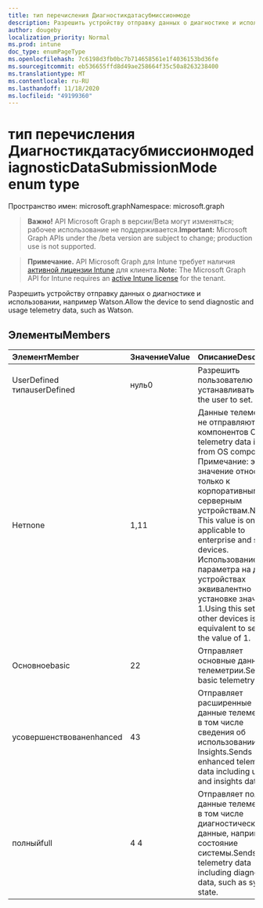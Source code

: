 ```yaml
---
title: тип перечисления Диагностикдатасубмиссионмоде
description: Разрешить устройству отправку данных о диагностике и использовании, например Watson.
author: dougeby
localization_priority: Normal
ms.prod: intune
doc_type: enumPageType
ms.openlocfilehash: 7c6198d3fb0bc7b714658561e1f4036153bd36fe
ms.sourcegitcommit: eb536655ffd8d49ae258664f35c50a8263238400
ms.translationtype: MT
ms.contentlocale: ru-RU
ms.lasthandoff: 11/18/2020
ms.locfileid: "49199360"
---
```

# <a name="diagnosticdatasubmissionmode-enum-type"></a><span data-ttu-id="0f2da-103">тип перечисления Диагностикдатасубмиссионмоде</span><span class="sxs-lookup"><span data-stu-id="0f2da-103">diagnosticDataSubmissionMode enum type</span></span>

<span data-ttu-id="0f2da-104">Пространство имен: microsoft.graph</span><span class="sxs-lookup"><span data-stu-id="0f2da-104">Namespace: microsoft.graph</span></span>

> <span data-ttu-id="0f2da-105">**Важно!** API Microsoft Graph в версии/Beta могут изменяться; рабочее использование не поддерживается.</span><span class="sxs-lookup"><span data-stu-id="0f2da-105">**Important:** Microsoft Graph APIs under the /beta version are subject to change; production use is not supported.</span></span>

> <span data-ttu-id="0f2da-106">**Примечание.** API Microsoft Graph для Intune требует наличия [активной лицензии Intune](https://go.microsoft.com/fwlink/?linkid=839381) для клиента.</span><span class="sxs-lookup"><span data-stu-id="0f2da-106">**Note:** The Microsoft Graph API for Intune requires an [active Intune license](https://go.microsoft.com/fwlink/?linkid=839381) for the tenant.</span></span>

<span data-ttu-id="0f2da-107">Разрешить устройству отправку данных о диагностике и использовании, например Watson.</span><span class="sxs-lookup"><span data-stu-id="0f2da-107">Allow the device to send diagnostic and usage telemetry data, such as Watson.</span></span>

## <a name="members"></a><span data-ttu-id="0f2da-108">Элементы</span><span class="sxs-lookup"><span data-stu-id="0f2da-108">Members</span></span>
|<span data-ttu-id="0f2da-109">Элемент</span><span class="sxs-lookup"><span data-stu-id="0f2da-109">Member</span></span>|<span data-ttu-id="0f2da-110">Значение</span><span class="sxs-lookup"><span data-stu-id="0f2da-110">Value</span></span>|<span data-ttu-id="0f2da-111">Описание</span><span class="sxs-lookup"><span data-stu-id="0f2da-111">Description</span></span>|
|:---|:---|:---|
|<span data-ttu-id="0f2da-112">UserDefined типа</span><span class="sxs-lookup"><span data-stu-id="0f2da-112">userDefined</span></span>|<span data-ttu-id="0f2da-113">нуль</span><span class="sxs-lookup"><span data-stu-id="0f2da-113">0</span></span>|<span data-ttu-id="0f2da-114">Разрешить пользователю устанавливать.</span><span class="sxs-lookup"><span data-stu-id="0f2da-114">Allow the user to set.</span></span>|
|<span data-ttu-id="0f2da-115">Нет</span><span class="sxs-lookup"><span data-stu-id="0f2da-115">none</span></span>|<span data-ttu-id="0f2da-116">1,1</span><span class="sxs-lookup"><span data-stu-id="0f2da-116">1</span></span>|<span data-ttu-id="0f2da-117">Данные телеметрии не отправляются из компонентов ОС.</span><span class="sxs-lookup"><span data-stu-id="0f2da-117">No telemetry data is sent from OS components.</span></span> <span data-ttu-id="0f2da-118">Примечание: это значение относится только к корпоративным и серверным устройствам.</span><span class="sxs-lookup"><span data-stu-id="0f2da-118">Note: This value is only applicable to enterprise and server devices.</span></span> <span data-ttu-id="0f2da-119">Использование этого параметра на других устройствах эквивалентно установке значения 1.</span><span class="sxs-lookup"><span data-stu-id="0f2da-119">Using this setting on other devices is equivalent to setting the value of 1.</span></span>|
|<span data-ttu-id="0f2da-120">Основное</span><span class="sxs-lookup"><span data-stu-id="0f2da-120">basic</span></span>|<span data-ttu-id="0f2da-121">2</span><span class="sxs-lookup"><span data-stu-id="0f2da-121">2</span></span>|<span data-ttu-id="0f2da-122">Отправляет основные данные телеметрии.</span><span class="sxs-lookup"><span data-stu-id="0f2da-122">Sends basic telemetry data.</span></span>|
|<span data-ttu-id="0f2da-123">усовершенствован</span><span class="sxs-lookup"><span data-stu-id="0f2da-123">enhanced</span></span>|<span data-ttu-id="0f2da-124">4</span><span class="sxs-lookup"><span data-stu-id="0f2da-124">3</span></span>|<span data-ttu-id="0f2da-125">Отправляет расширенные данные телеметрии, в том числе сведения об использовании и Insights.</span><span class="sxs-lookup"><span data-stu-id="0f2da-125">Sends enhanced telemetry data including usage and insights data.</span></span>|
|<span data-ttu-id="0f2da-126">полный</span><span class="sxs-lookup"><span data-stu-id="0f2da-126">full</span></span>|<span data-ttu-id="0f2da-127">4 </span><span class="sxs-lookup"><span data-stu-id="0f2da-127">4</span></span>|<span data-ttu-id="0f2da-128">Отправляет полные данные телеметрии, в том числе диагностические данные, например состояние системы.</span><span class="sxs-lookup"><span data-stu-id="0f2da-128">Sends full telemetry data including diagnostic data, such as system state.</span></span>|




